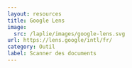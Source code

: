 ```yaml
---
layout: resources
title: Google Lens
image:
  src: /laplie/images/google-lens.svg
url: https://lens.google/intl/fr/
category: Outil
label: Scanner des documents
---
```

